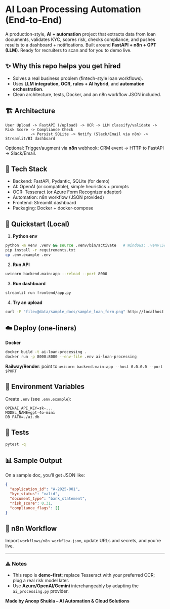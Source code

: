 # AI Loan Processing Automation (End-to-End)

A production-style, **AI + automation** project that extracts data from loan documents, validates KYC, scores risk, checks compliance, and pushes results to a dashboard + notifications.
Built around **FastAPI + n8n + GPT (LLM)**. Ready for recruiters to scan and for you to demo live.

## ✨ Why this repo helps you get hired
- Solves a real business problem (fintech-style loan workflows).
- Uses **LLM integration, OCR, rules + AI hybrid**, and **automation orchestration**.
- Clean architecture, tests, Docker, and an n8n workflow JSON included.

## 🏗️ Architecture
```
User Upload -> FastAPI (/upload) -> OCR -> LLM classify/validate -> Risk Score -> Compliance Check
           -> Persist SQLite -> Notify (Slack/Email via n8n) -> Streamlit/BI dashboard
```
Optional: Trigger/augment via **n8n** webhook: CRM event -> HTTP to FastAPI -> Slack/Email.

## 🔧 Tech Stack
- Backend: FastAPI, Pydantic, SQLite (for demo)
- AI: OpenAI (or compatible), simple heuristics + prompts
- OCR: Tesseract (or Azure Form Recognizer adapter)
- Automation: n8n workflow (JSON provided)
- Frontend: Streamlit dashboard
- Packaging: Docker + docker-compose

## 🚀 Quickstart (Local)
1) **Python env**
```bash
python -m venv .venv && source .venv/bin/activate   # Windows: .venv\Scripts\activate
pip install -r requirements.txt
cp .env.example .env
```
2) **Run API**
```bash
uvicorn backend.main:app --reload --port 8000
```
3) **Run dashboard**
```bash
streamlit run frontend/app.py
```
4) **Try an upload**
```bash
curl -F "file=@data/sample_docs/sample_loan_form.png" http://localhost:8000/upload
```

## ☁️ Deploy (one-liners)
**Docker**
```bash
docker build -t ai-loan-processing .
docker run -p 8000:8000 --env-file .env ai-loan-processing
```
**Railway/Render**: point to `uvicorn backend.main:app --host 0.0.0.0 --port $PORT`

## 🔐 Environment Variables
Create `.env` (see `.env.example`):
```
OPENAI_API_KEY=sk-...
MODEL_NAME=gpt-4o-mini
DB_PATH=./ai.db
```

## 🧪 Tests
```bash
pytest -q
```

## 📊 Sample Output
On a sample doc, you’ll get JSON like:
```json
{
  "application_id": "A-2025-001",
  "kyc_status": "valid",
  "document_type": "bank_statement",
  "risk_score": 0.31,
  "compliance_flags": []
}
```

## 🧭 n8n Workflow
Import `workflows/n8n_workflow.json`, update URLs and secrets, and you're live.

---

### ⚠️ Notes
- This repo is **demo-first**; replace Tesseract with your preferred OCR; plug a real risk model later.
- Use **Azure/OpenAI/Gemini** interchangeably by adapting the `ai_processing.py` provider.

**Made by Anoop Shukla – AI Automation & Cloud Solutions**
